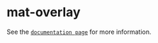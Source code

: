# mat-overlay

See the [`documentation page`](http://expandjs.com/elements/mat-overlay) for more information.